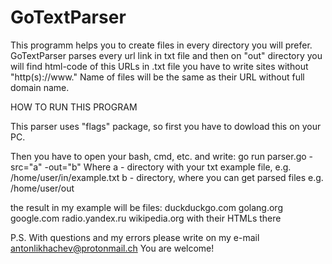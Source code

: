 # GoTextParser

This programm helps you to create files in every directory you will prefer.
GoTextParser parses every url link in txt file and then on "out" directory you will find html-code of this URLs
in .txt file you have to write sites without "http(s)://www." Name of files will be the same as their URL without full domain name. 

HOW TO RUN THIS PROGRAM

This parser uses "flags" package, so first you have to dowload this on your PC.

Then you have to open your bash, cmd, etc. and write:
go run parser.go -src="a" -out="b"
Where a - directory with your txt example file, e.g. /home/user/in/example.txt
      b - directory, where you can get parsed files e.g. /home/user/out

the result in my example will be files:
duckduckgo.com
golang.org
google.com
radio.yandex.ru
wikipedia.org
with their HTMLs there

P.S. With questions and my errors please write on my e-mail antonlikhachev@protonmail.ch
You are welcome!



